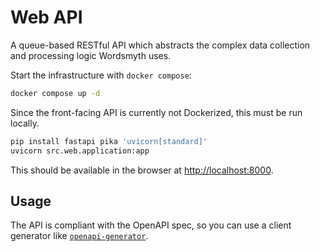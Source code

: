 # Web API

A queue-based RESTful API which abstracts the complex data collection and processing logic Wordsmyth uses.

Start the infrastructure with `docker compose`:

```bash
docker compose up -d
```

Since the front-facing API is currently not Dockerized, this must be run locally.

```bash
pip install fastapi pika 'uvicorn[standard]'
uvicorn src.web.application:app
```

This should be available in the browser at [http://localhost:8000](http://localhost:8000).

## Usage

The API is compliant with the OpenAPI spec, so you can use a client generator like [`openapi-generator`](https://github.com/OpenAPITools/openapi-generator).
